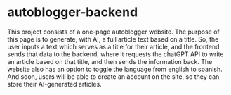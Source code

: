 # autoblogger-backend
This project consists of a one-page autoblogger website. The purpose of this page is to generate, with AI, a full article text based on a title. So, the user inputs a text which serves as a title for their article, and the frontend sends that data to the backend, where it requests the chatGPT API to write an article based on that title, and then sends the information back.
The website also has an option to toggle the language from english to spanish. And soon, users will be able to create an account on the site, so they can store their AI-generated articles.

